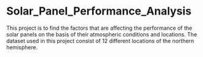 # Solar_Panel_Performance_Analysis
This project is to find the factors that are affecting the performance of the solar panels on the basis of their atmospheric conditions and locations. The dataset used in this project consist of 12 different locations of the northern hemisphere.
